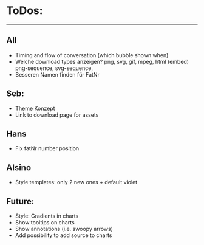 # ToDos:
---

## All
- Timing and flow of conversation (which bubble shown when)
- Welche download types anzeigen?
     png, 
     svg, 
     gif,
     mpeg, 
     html (embed)
       png-sequence, 
       svg-sequence, 
- Besseren Namen finden für FatNr

## Seb:
- Theme Konzept
- Link to download page for assets

## Hans
- Fix fatNr number position

## Alsino
- Style templates: only 2 new ones + default violet

## Future:
- Style: Gradients in charts
- Show tooltips on charts
- Show annotations (i.e. swoopy arrows)
- Add possibility to add source to charts

